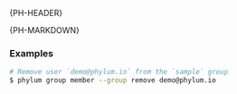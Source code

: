 {PH-HEADER}

{PH-MARKDOWN}
### Examples

```sh
# Remove user `demo@phylum.io` from the `sample` group
$ phylum group member --group remove demo@phylum.io
```
